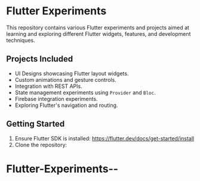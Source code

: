 # Flutter Experiments

This repository contains various Flutter experiments and projects aimed at learning and exploring different Flutter widgets, features, and development techniques.

## Projects Included

- UI Designs showcasing Flutter layout widgets.
- Custom animations and gesture controls.
- Integration with REST APIs.
- State management experiments using `Provider` and `Bloc`.
- Firebase integration experiments.
- Exploring Flutter's navigation and routing.

## Getting Started

1. Ensure Flutter SDK is installed: https://flutter.dev/docs/get-started/install
2. Clone the repository:
# Flutter-Experiments--
